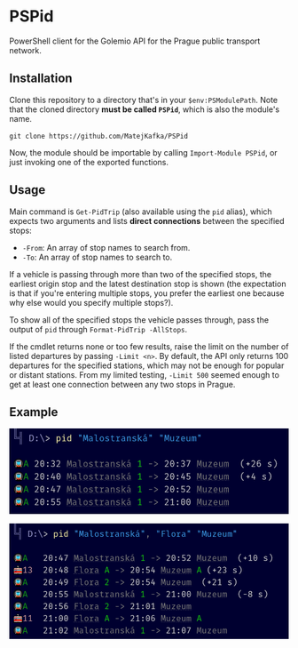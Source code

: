 # PSPid

PowerShell client for the Golemio API for the Prague public transport network.

## Installation

Clone this repository to a directory that's in your `$env:PSModulePath`. Note that the cloned directory **must be called `PSPid`**, which is also the module's name.

```
git clone https://github.com/MatejKafka/PSPid
```

Now, the module should be importable by calling `Import-Module PSPid`, or just invoking one of the exported functions.

## Usage

Main command is `Get-PidTrip` (also available using the `pid` alias), which expects two arguments and lists **direct connections** between the specified stops:

- `-From`: An array of stop names to search from.
- `-To`: An array of stop names to search to.

If a vehicle is passing through more than two of the specified stops, the earliest origin stop and the latest destination stop is shown (the expectation is that if you're entering multiple stops, you prefer the earliest one because why else would you specify multiple stops?).

To show all of the specified stops the vehicle passes through, pass the output of `pid` through `Format-PidTrip -AllStops`.

If the cmdlet returns none or too few results, raise the limit on the number of listed departures by passing `-Limit <n>`. By default, the API only returns 100 departures for the specified stations, which may not be enough for popular or distant stations. From my limited testing, `-Limit 500` seemed enough to get at least one connection between any two stops in Prague.

## Example

![](screenshot-pid.png)

![](screenshot-pid-multiple.png)